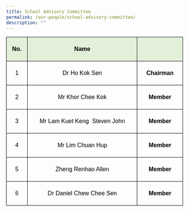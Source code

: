 ```yaml
---
title: School Advisory Committee
permalink: /our-people/school-advisory-committee/
description: ""
---
```

<!-- /\* Font Definitions \*/ @font-face {font-family:"Cambria Math"; panose-1:2 4 5 3 5 4 6 3 2 4; mso-font-charset:0; mso-generic-font-family:roman; mso-font-pitch:variable; mso-font-signature:-536869121 1107305727 33554432 0 415 0;} @font-face {font-family:DengXian; panose-1:2 1 6 0 3 1 1 1 1 1; mso-font-alt:等线; mso-font-charset:134; mso-generic-font-family:auto; mso-font-pitch:variable; mso-font-signature:-1610612033 953122042 22 0 262159 0;} @font-face {font-family:Calibri; panose-1:2 15 5 2 2 2 4 3 2 4; mso-font-charset:0; mso-generic-font-family:swiss; mso-font-pitch:variable; mso-font-signature:-469750017 -1073732485 9 0 511 0;} @font-face {font-family:"\\@DengXian"; panose-1:2 1 6 0 3 1 1 1 1 1; mso-font-charset:134; mso-generic-font-family:auto; mso-font-pitch:variable; mso-font-signature:-1610612033 953122042 22 0 262159 0;} /\* Style Definitions \*/ p.MsoNormal, li.MsoNormal, div.MsoNormal {mso-style-unhide:no; mso-style-qformat:yes; mso-style-parent:""; margin:0in; mso-pagination:widow-orphan; font-size:11.0pt; font-family:"Calibri",sans-serif; mso-fareast-font-family:DengXian; mso-fareast-theme-font:minor-fareast;} .MsoChpDefault {mso-style-type:export-only; mso-default-props:yes; font-family:"Calibri",sans-serif; mso-ascii-font-family:Calibri; mso-ascii-theme-font:minor-latin; mso-fareast-font-family:DengXian; mso-fareast-theme-font:minor-fareast; mso-hansi-font-family:Calibri; mso-hansi-theme-font:minor-latin; mso-bidi-font-family:Latha; mso-bidi-theme-font:minor-bidi;} .MsoPapDefault {mso-style-type:export-only; margin-bottom:8.0pt; line-height:107%;} @page WordSection1 {size:8.5in 11.0in; margin:1.0in 1.0in 1.0in 1.0in; mso-header-margin:.5in; mso-footer-margin:.5in; mso-paper-source:0;} div.WordSection1 {page:WordSection1;} -->

<table class="MsoTableGrid" border="1" cellspacing="0" cellpadding="0" style="border-collapse:collapse;border:none;mso-border-alt:solid windowtext .5pt;
 mso-yfti-tbllook:1184;mso-padding-alt:0in 5.4pt 0in 5.4pt"><tbody><tr style="mso-yfti-irow:0;mso-yfti-firstrow:yes"><td width="42" valign="top" style="width:31.15pt;border:solid windowtext 1.0pt;
  mso-border-alt:solid windowtext .5pt;background:#E2EFD9;mso-background-themecolor:
  accent6;mso-background-themetint:51;padding:0in 5.4pt 0in 5.4pt"><p class="MsoNormal" align="center" style="text-align:center;line-height:200%"><b><span style="font-size:12.0pt;line-height:200%;font-family:&quot;Arial&quot;,sans-serif;
  color:black;mso-color-alt:windowtext">No.</span></b><b><span style="font-size:12.0pt;line-height:200%;font-family:&quot;Arial&quot;,sans-serif"></span></b></p></td><td width="282" valign="top" style="width:211.6pt;border:solid windowtext 1.0pt;
  border-left:none;mso-border-left-alt:solid windowtext .5pt;mso-border-alt:
  solid windowtext .5pt;background:#E2EFD9;mso-background-themecolor:accent6;
  mso-background-themetint:51;padding:0in 5.4pt 0in 5.4pt"><p class="MsoNormal" align="center" style="text-align:center;line-height:200%"><b><span style="font-size:12.0pt;line-height:200%;font-family:&quot;Arial&quot;,sans-serif;
  color:black;mso-color-alt:windowtext">Name</span></b><b><span style="font-size:12.0pt;line-height:200%;font-family:&quot;Arial&quot;,sans-serif"></span></b></p></td><td width="108" valign="top" style="width:81.0pt;border:solid windowtext 1.0pt;
  border-left:none;mso-border-left-alt:solid windowtext .5pt;mso-border-alt:
  solid windowtext .5pt;background:#E2EFD9;mso-background-themecolor:accent6;
  mso-background-themetint:51;padding:0in 5.4pt 0in 5.4pt"><p class="MsoNormal" align="center" style="text-align:center;line-height:200%"><b><span style="font-size:12.0pt;line-height:200%;font-family:&quot;Arial&quot;,sans-serif">&nbsp;</span></b></p></td></tr><tr style="mso-yfti-irow:1"><td width="42" valign="bottom" style="width:31.15pt;border:solid windowtext 1.0pt;
  border-top:none;mso-border-top-alt:solid windowtext .5pt;mso-border-alt:solid windowtext .5pt;
  padding:0in 5.4pt 0in 5.4pt"><p class="MsoNormal" align="center" style="text-align:center;line-height:200%"><span style="font-size:12.0pt;line-height:200%;font-family:&quot;Arial&quot;,sans-serif;
  color:black">1</span><span style="font-size:12.0pt;line-height:200%;
  font-family:&quot;Arial&quot;,sans-serif"></span></p></td><td width="282" valign="bottom" style="width:211.6pt;border-top:none;border-left:
  none;border-bottom:solid windowtext 1.0pt;border-right:solid windowtext 1.0pt;
  mso-border-bottom-alt:solid windowtext .5pt;mso-border-right-alt:solid windowtext 1.0pt;
  padding:0in 5.4pt 0in 5.4pt"><p class="MsoNormal" align="center" style="text-align:center;line-height:200%"><span style="font-size:12.0pt;line-height:200%;font-family:&quot;Arial&quot;,sans-serif;
  color:black">Dr Ho Kok Sen</span><span style="font-size:12.0pt;line-height:
  200%;font-family:&quot;Arial&quot;,sans-serif"></span></p></td><td width="108" valign="bottom" style="width:81.0pt;border-top:none;border-left:
  none;border-bottom:solid windowtext 1.0pt;border-right:solid windowtext 1.0pt;
  mso-border-bottom-alt:solid windowtext .5pt;mso-border-right-alt:solid windowtext 1.0pt;
  padding:0in 5.4pt 0in 5.4pt"><p class="MsoNormal" align="center" style="text-align:center;line-height:200%"><b><span style="font-size:12.0pt;line-height:200%;font-family:&quot;Arial&quot;,sans-serif;
  color:black">Chairman</span></b><b><span style="font-size:12.0pt;line-height:
  200%;font-family:&quot;Arial&quot;,sans-serif"></span></b></p></td></tr><tr style="mso-yfti-irow:2"><td width="42" valign="bottom" style="width:31.15pt;border:solid windowtext 1.0pt;
  border-top:none;mso-border-top-alt:solid windowtext .5pt;mso-border-alt:solid windowtext .5pt;
  padding:0in 5.4pt 0in 5.4pt"><p class="MsoNormal" align="center" style="text-align:center;line-height:200%"><span style="font-size:12.0pt;line-height:200%;font-family:&quot;Arial&quot;,sans-serif;
  color:black">2</span></p></td><td width="282" valign="bottom" style="width:211.6pt;border-top:none;border-left:
  none;border-bottom:solid windowtext 1.0pt;border-right:solid windowtext 1.0pt;
  mso-border-bottom-alt:solid windowtext .5pt;mso-border-right-alt:solid windowtext 1.0pt;
  padding:0in 5.4pt 0in 5.4pt"><p class="MsoNormal" align="center" style="text-align:center;line-height:200%"><span style="font-size:12.0pt;line-height:200%;font-family:&quot;Arial&quot;,sans-serif;
  color:black">Mr Khor Chee Kok</span></p></td><td width="108" valign="bottom" style="width:81.0pt;border-top:none;border-left:
  none;border-bottom:solid windowtext 1.0pt;border-right:solid windowtext 1.0pt;
  mso-border-bottom-alt:solid windowtext .5pt;mso-border-right-alt:solid windowtext 1.0pt;
  padding:0in 5.4pt 0in 5.4pt"><p class="MsoNormal" align="center" style="text-align:center;line-height:200%"><b><span style="font-size:12.0pt;line-height:200%;font-family:&quot;Arial&quot;,sans-serif;
  color:black">Member</span></b></p></td></tr><tr style="mso-yfti-irow:3"><td width="42" valign="bottom" style="width:31.15pt;border:solid windowtext 1.0pt;
  border-top:none;mso-border-top-alt:solid windowtext .5pt;mso-border-alt:solid windowtext .5pt;
  padding:0in 5.4pt 0in 5.4pt"><p class="MsoNormal" align="center" style="text-align:center;line-height:200%"><span style="font-size:12.0pt;line-height:200%;font-family:&quot;Arial&quot;,sans-serif;
  color:black">3</span></p></td><td width="282" valign="bottom" style="width:211.6pt;border-top:none;border-left:
  none;border-bottom:solid windowtext 1.0pt;border-right:solid windowtext 1.0pt;
  mso-border-bottom-alt:solid windowtext .5pt;mso-border-right-alt:solid windowtext 1.0pt;
  padding:0in 5.4pt 0in 5.4pt"><p class="MsoNormal" align="center" style="text-align:center;line-height:200%"><span style="font-size:12.0pt;line-height:200%;font-family:&quot;Arial&quot;,sans-serif;
  color:black">Mr Lam Kuet Keng&nbsp; Steven John</span></p></td><td width="108" valign="bottom" style="width:81.0pt;border-top:none;border-left:
  none;border-bottom:solid windowtext 1.0pt;border-right:solid windowtext 1.0pt;
  mso-border-bottom-alt:solid windowtext .5pt;mso-border-right-alt:solid windowtext 1.0pt;
  padding:0in 5.4pt 0in 5.4pt"><p class="MsoNormal" align="center" style="text-align:center;line-height:200%"><b><span style="font-size:12.0pt;line-height:200%;font-family:&quot;Arial&quot;,sans-serif;
  color:black">Member</span></b></p></td></tr><tr style="mso-yfti-irow:4"><td width="42" valign="bottom" style="width:31.15pt;border:solid windowtext 1.0pt;
  border-top:none;mso-border-top-alt:solid windowtext .5pt;mso-border-alt:solid windowtext .5pt;
  padding:0in 5.4pt 0in 5.4pt"><p class="MsoNormal" align="center" style="text-align:center;line-height:200%"><span style="font-size:12.0pt;line-height:200%;font-family:&quot;Arial&quot;,sans-serif;
  color:black">4</span></p></td><td width="282" valign="bottom" style="width:211.6pt;border-top:none;border-left:
  none;border-bottom:solid windowtext 1.0pt;border-right:solid windowtext 1.0pt;
  mso-border-bottom-alt:solid windowtext .5pt;mso-border-right-alt:solid windowtext 1.0pt;
  padding:0in 5.4pt 0in 5.4pt"><p class="MsoNormal" align="center" style="text-align:center;line-height:200%"><span style="font-size:12.0pt;line-height:200%;font-family:&quot;Arial&quot;,sans-serif;
  color:black">Mr Lim Chuan Hup</span></p></td><td width="108" valign="bottom" style="width:81.0pt;border-top:none;border-left:
  none;border-bottom:solid windowtext 1.0pt;border-right:solid windowtext 1.0pt;
  mso-border-bottom-alt:solid windowtext .5pt;mso-border-right-alt:solid windowtext 1.0pt;
  padding:0in 5.4pt 0in 5.4pt"><p class="MsoNormal" align="center" style="text-align:center;line-height:200%"><b><span style="font-size:12.0pt;line-height:200%;font-family:&quot;Arial&quot;,sans-serif;
  color:black">Member</span></b></p></td></tr><tr style="mso-yfti-irow:5"><td width="42" valign="bottom" style="width:31.15pt;border:solid windowtext 1.0pt;
  border-top:none;mso-border-top-alt:solid windowtext .5pt;mso-border-alt:solid windowtext .5pt;
  padding:0in 5.4pt 0in 5.4pt"><p class="MsoNormal" align="center" style="text-align:center;line-height:200%"><span style="font-size:12.0pt;line-height:200%;font-family:&quot;Arial&quot;,sans-serif;
  color:black">5</span></p></td><td width="282" valign="bottom" style="width:211.6pt;border-top:none;border-left:
  none;border-bottom:solid windowtext 1.0pt;border-right:solid windowtext 1.0pt;
  mso-border-bottom-alt:solid windowtext .5pt;mso-border-right-alt:solid windowtext 1.0pt;
  padding:0in 5.4pt 0in 5.4pt"><p class="MsoNormal" align="center" style="text-align:center;line-height:200%"><span style="font-size:12.0pt;line-height:200%;font-family:&quot;Arial&quot;,sans-serif;
  color:black">Zheng Renhao Allen</span></p></td><td width="108" valign="bottom" style="width:81.0pt;border-top:none;border-left:
  none;border-bottom:solid windowtext 1.0pt;border-right:solid windowtext 1.0pt;
  mso-border-bottom-alt:solid windowtext .5pt;mso-border-right-alt:solid windowtext 1.0pt;
  padding:0in 5.4pt 0in 5.4pt"><p class="MsoNormal" align="center" style="text-align:center;line-height:200%"><b><span style="font-size:12.0pt;line-height:200%;font-family:&quot;Arial&quot;,sans-serif;
  color:black">Member</span></b></p></td></tr><tr style="mso-yfti-irow:6;mso-yfti-lastrow:yes"><td width="42" style="width:31.15pt;border:solid windowtext 1.0pt;border-top:
  none;mso-border-top-alt:solid windowtext .5pt;mso-border-alt:solid windowtext .5pt;
  padding:0in 5.4pt 0in 5.4pt"><p class="MsoNormal" align="center" style="text-align:center;line-height:200%"><span style="font-size:12.0pt;line-height:200%;font-family:&quot;Arial&quot;,sans-serif">6</span></p></td><td width="282" style="width:211.6pt;border-top:none;border-left:none;
  border-bottom:solid windowtext 1.0pt;border-right:solid windowtext 1.0pt;
  mso-border-top-alt:solid windowtext .5pt;mso-border-left-alt:solid windowtext .5pt;
  mso-border-alt:solid windowtext .5pt;padding:0in 5.4pt 0in 5.4pt"><p class="MsoNormal" align="center" style="text-align:center;line-height:200%"><span style="font-size:12.0pt;line-height:200%;font-family:&quot;Arial&quot;,sans-serif;
  color:black">Dr Daniel Chew Chee Sen</span><span style="font-size:12.0pt;
  line-height:200%;font-family:&quot;Arial&quot;,sans-serif"></span></p></td><td width="108" valign="bottom" style="width:81.0pt;border-top:none;border-left:
  none;border-bottom:solid windowtext 1.0pt;border-right:solid windowtext 1.0pt;
  mso-border-top-alt:solid windowtext .5pt;mso-border-left-alt:solid windowtext .5pt;
  mso-border-alt:solid windowtext .5pt;padding:0in 5.4pt 0in 5.4pt"><p class="MsoNormal" align="center" style="text-align:center;line-height:200%"><b><span style="font-size:12.0pt;line-height:200%;font-family:&quot;Arial&quot;,sans-serif;
  color:black">Member</span></b><b><span style="font-size:12.0pt;line-height:
  200%;font-family:&quot;Arial&quot;,sans-serif"></span></b></p></td></tr></tbody></table>